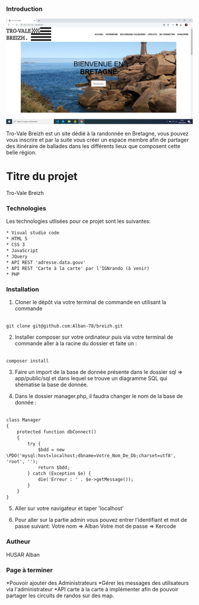 ### Introduction

![Screenshot website](./.github/images/screenshot.png)

Tro-Vale Breizh est un site dédié à la randonnée en Bretagne, vous pouvez vous inscrire et par la suite vous créer
un espace membre afin de partager des itinéraire de ballades dans les différents lieux que composent cette belle région.

# Titre du projet

Tro-Vale Breizh

### Technologies

Les technologies utlisées pour ce projet sont les suivantes:

    * Visual studio code
    * HTML 5
    * CSS 3
    * JavaScript
    * JQuery 
    * API REST 'adresse.data.gouv'
    * API REST 'Carte à la carte' par l'IGNrando (à venir) 
    * PHP


### Installation

1. Cloner le dépôt via votre terminal de commande en utilisant la commande 
```

git clone git@github.com:Alban-78/breizh.git

```

2. Installer composer sur votre ordinateur puis via votre terminal de commande aller à la racine du dossier et faite un :

```

composer install

```

3. Faire un import de la base de donnée présente dans le dossier sql => app/public/sql et dans lequel se trouve un diagramme SQL qui shématise la base de donnée.

4. Dans le dossier manager.php, il faudra changer le nom de la base de donnée : 

```

class Manager
{
    protected function dbConnect()
    {
        try {
            $bdd = new \PDO('mysql:host=localhost;dbname=Votre_Nom_De_Db;charset=utf8', 'root', '');
            return $bdd;
        } catch (Exception $e) {
            die('Erreur : ' . $e->getMessage());
        }
    }
}

```

5. Aller sur votre navigateur et taper 'localhost'

6. Pour aller sur la partie admin vous pouvez entrer l'identifiant et mot de passe suivant:
   Votre nom => Alban
   Votre mot de passe => Kercode

### Autheur

HUSAR Alban


### Page à terminer

*Pouvoir ajouter des Administrateurs 
*Gérer les messages des utilisateurs via l'administrateur
*API carte à la carte à implémenter afin de pouvoir partager les circuits de randos sur des map.

